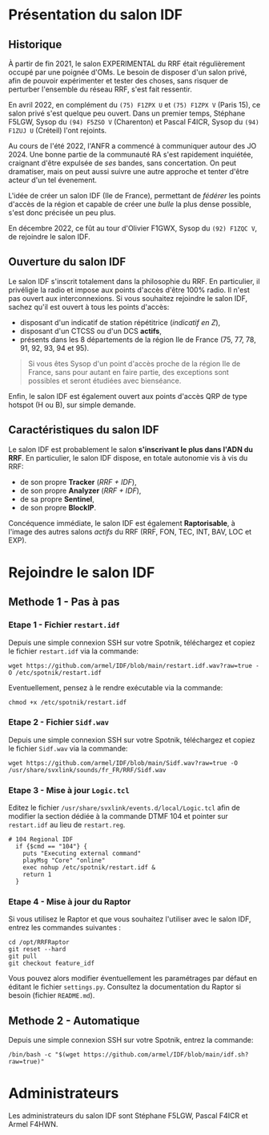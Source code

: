 # Présentation du salon IDF

## Historique

À partir de fin 2021, le salon EXPERIMENTAL du RRF était régulièrement occupé par une poignée d'OMs. Le besoin de disposer d'un salon privé, afin de pouvoir expérimenter et tester des choses, sans risquer de perturber l'ensemble du réseau RRF, s'est fait ressentir.

En avril 2022, en complément du `(75) F1ZPX U` et `(75) F1ZPX V` (Paris 15), ce salon privé s'est quelque peu ouvert. Dans un premier temps, Stéphane F5LGW, Sysop du `(94) F5ZSO V` (Charenton) et Pascal F4ICR, Sysop du `(94) F1ZUJ U` (Créteil) l'ont rejoints.

Au cours de l'été 2022, l'ANFR a commencé à communiquer autour des JO 2024. Une bonne partie de la communauté RA s'est rapidement inquiétée, craignant d'être expulsée de *ses* bandes, sans concertation. On peut dramatiser, mais on peut aussi suivre une autre approche et tenter d'être acteur d'un tel évenement. 

L'idée de créer un salon IDF (Ile de France), permettant de *fédérer* les points d'accès de la région et capable de créer une *bulle* la plus dense possible, s'est donc précisée un peu plus.

En décembre 2022, ce fût au tour d'Olivier F1GWX, Sysop du `(92) F1ZQC V`, de rejoindre le salon IDF.

## Ouverture du salon IDF

Le salon IDF s'inscrit totalement dans la philosophie du RRF. En particulier, il privéligie la radio et impose aux points d'accès d'être 100% radio. Il n'est pas ouvert aux interconnexions. Si vous souhaitez rejoindre le salon IDF, sachez qu'il est ouvert à tous les points d'accès: 

- disposant d'un indicatif de station répétitrice (*indicatif en Z*), 
- disposant d'un CTCSS ou d'un DCS **actifs**,
- présents dans les 8 départements de la région Ile de France (75, 77, 78, 91, 92, 93, 94 et 95).

> Si vous êtes Sysop d'un point d'accès proche de la région Ile de France, sans pour autant en faire partie, des exceptions sont possibles et seront étudiées avec bienséance. 

Enfin, le salon IDF est également ouvert aux points d'accès QRP de type hotspot (H ou B), sur simple demande.


## Caractéristiques du salon IDF

Le salon IDF est probablement le salon **s'inscrivant le plus dans l'ADN du RRF**. En particulier, le salon IDF dispose, en totale autonomie vis à vis du RRF:

- de son propre **Tracker** (*RRF + IDF*),
- de son propre **Analyzer** (*RRF + IDF*),
- de sa propre **Sentinel**,
- de son propre **BlockIP**.

Concéquence immédiate, le salon IDF est également **Raptorisable**, à l'image des autres salons *actifs* du RRF (RRF, FON, TEC, INT, BAV, LOC et EXP).

# Rejoindre le salon IDF

## Methode 1 - Pas à pas

### Etape 1 - Fichier `restart.idf`

Depuis une simple connexion SSH sur votre Spotnik, téléchargez et copiez le fichier `restart.idf` via la commande:

`wget https://github.com/armel/IDF/blob/main/restart.idf.wav?raw=true -O /etc/spotnik/restart.idf`

Eventuellement, pensez à le rendre exécutable via la commande:

`chmod +x /etc/spotnik/restart.idf`

### Etape 2 - Fichier `Sidf.wav`

Depuis une simple connexion SSH sur votre Spotnik, téléchargez et copiez le fichier `Sidf.wav` via la commande:

`wget https://github.com/armel/IDF/blob/main/Sidf.wav?raw=true -O /usr/share/svxlink/sounds/fr_FR/RRF/Sidf.wav`

### Etape 3 - Mise à jour `Logic.tcl`

Editez le fichier `/usr/share/svxlink/events.d/local/Logic.tcl` afin de modifier la section dédiée à la commande DTMF 104 et pointer sur `restart.idf` au lieu de `restart.reg`.

```
# 104 Regional IDF
  if {$cmd == "104"} {
    puts "Executing external command"
    playMsg "Core" "online"
    exec nohup /etc/spotnik/restart.idf &
    return 1
  }
```

### Etape 4 - Mise à jour du Raptor

Si vous utilisez le Raptor et que vous souhaitez l'utiliser avec le salon IDF, entrez les commandes suivantes :

```
cd /opt/RRFRaptor
git reset --hard
git pull
git checkout feature_idf
```

Vous pouvez alors modifier éventuellement les paramétrages par défaut en éditant le fichier `settings.py`. Consultez la documentation du Raptor si besoin (fichier `README.md`).

## Methode 2 - Automatique

Depuis une simple connexion SSH sur votre Spotnik, entrez la commande:

`/bin/bash -c "$(wget https://github.com/armel/IDF/blob/main/idf.sh?raw=true)"`


# Administrateurs

Les administrateurs du salon IDF sont Stéphane F5LGW, Pascal F4ICR et Armel F4HWN. 
